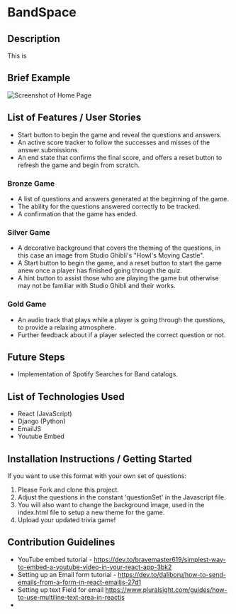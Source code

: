 # BandSpace
## Description
This is 
## Brief Example
![Screenshot of Home Page](screenshot.PNG)
## List of Features / User Stories
* Start button to begin the game and reveal the questions and answers.
* An active score tracker to follow the successes and misses of the answer submissions
* An end state that confirms the final score, and offers a reset button to refresh the game and begin from scratch.
### Bronze Game
* A list of questions and answers generated at the beginning of the game.
* The ability for the questions answered correctly to be tracked.
* A confirmation that the game has ended.
### Silver Game
* A decorative background that covers the theming of the questions, in this case an image from Studio Ghibli's "Howl's Moving Castle".
* A Start button to begin the game, and a reset button to start the game anew once a player has finished going through the quiz.
* A hint button to assist those who are playing the game but otherwise may not be familiar with Studio Ghibli and their works.
### Gold Game
* An audio track that plays while a player is going through the questions, to provide a relaxing atmosphere.
* Further feedback about if a player selected the correct question or not. 
## Future Steps
* Implementation of Spotify Searches for Band catalogs.
## List of Technologies Used
* React (JavaScript)
* Django (Python)
* EmailJS
* Youtube Embed
## Installation Instructions / Getting Started
If you want to use this format with your own set of questions:
1. Please Fork and clone this project.
2. Adjust the questions in the constant 'questionSet' in the Javascript file.
3. You will also want to change the background image, used in the index.html file to setup a new theme for the game.
4. Upload your updated trivia game!
## Contribution Guidelines
* YouTube embed tutorial - https://dev.to/bravemaster619/simplest-way-to-embed-a-youtube-video-in-your-react-app-3bk2
* Setting up an Email form tutorial - https://dev.to/daliboru/how-to-send-emails-from-a-form-in-react-emailjs-27d1
* Setting up text Field for email https://www.pluralsight.com/guides/how-to-use-multiline-text-area-in-reactjs
* 